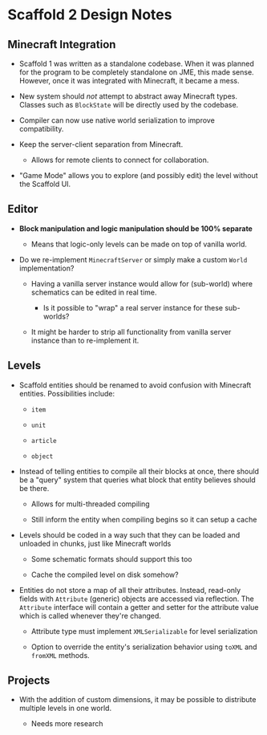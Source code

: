 # Scaffold 2 Design Notes

## Minecraft Integration

- Scaffold 1 was written as a standalone codebase. When it was planned for the program to be completely standalone on JME, this made sense. However, once it was integrated with Minecraft, it became a mess.

- New system should *not* attempt to abstract away Minecraft types. Classes such as `BlockState` will be directly used by the codebase.

- Compiler can now use native world serialization to improve compatibility.

- Keep the server-client separation from Minecraft.
  
  - Allows for remote clients to connect for collaboration.

- "Game Mode" allows you to explore (and possibly edit) the level without the Scaffold UI.

## Editor

- **Block manipulation and logic manipulation should be 100% separate**
  
  - Means that logic-only levels can be made on top of vanilla world.

- Do we re-implement `MinecraftServer` or simply make a custom `World` implementation?
  
  - Having a vanilla server instance would allow for (sub-world) where schematics can be edited in real time.
    
    - Is it possible to "wrap" a real server instance for these sub-worlds?
  
  - It might be harder to strip all functionality from vanilla server instance than to re-implement it.

## Levels

- Scaffold entities should be renamed to avoid confusion with Minecraft entities. Possibilities include:
  
  - `item`
  
  - `unit`
  
  - `article`
  
  - `object`

- Instead of telling entities to compile all their blocks at once, there should be a "query" system that queries what block that entity believes should be there.
  
  - Allows for multi-threaded compiling
  
  - Still inform the entity when compiling begins so it can setup a cache

- Levels should be coded in a way such that they can be loaded and unloaded in chunks, just like Minecraft worlds
  
  - Some schematic formats should support this too
  
  - Cache the compiled level on disk somehow?

- Entities do not store a map of all their attributes. Instead, read-only fields with `Attribute` (generic) objects are accessed via reflection. The `Attribute` interface will contain a getter and setter for the attribute value which is called whenever they're changed.
  
  - Attribute type must implement `XMLSerializable` for level serialization
  
  - Option to override the entity's serialization behavior using `toXML` and `fromXML` methods.

## Projects

- With the addition of custom dimensions, it may be possible to distribute multiple levels in one world.
  
  - Needs more research
